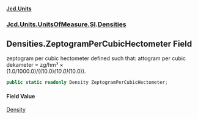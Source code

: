 #### [Jcd.Units](index.md 'index')
### [Jcd.Units.UnitsOfMeasure.SI](Jcd.Units.UnitsOfMeasure.SI.md 'Jcd.Units.UnitsOfMeasure.SI').[Densities](Densities.md 'Jcd.Units.UnitsOfMeasure.SI.Densities')

## Densities.ZeptogramPerCubicHectometer Field

zeptogram per cubic hectometer defined such that: attogram per cubic dekameter = zg/hm³ ×  
(1.0/1000.0)/((10.0)*(10.0)*(10.0)).

```csharp
public static readonly Density ZeptogramPerCubicHectometer;
```

#### Field Value
[Density](Density.md 'Jcd.Units.UnitTypes.Density')